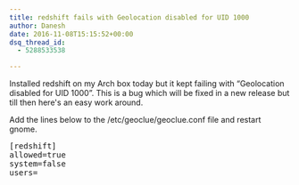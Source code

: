 ```yaml
---
title: redshift fails with Geolocation disabled for UID 1000
author: Danesh
date: 2016-11-08T15:15:52+00:00
dsq_thread_id:
  - 5288533538

---
```

Installed redshift on my Arch box today but it kept failing with &#8220;Geolocation disabled for UID 1000&#8221;. This is a bug which will be fixed in a new release but till then here's an easy work around.

Add the lines below to the /etc/geoclue/geoclue.conf file and restart gnome.

<pre class="">[redshift]
allowed=true
system=false
users=</pre>

&nbsp;